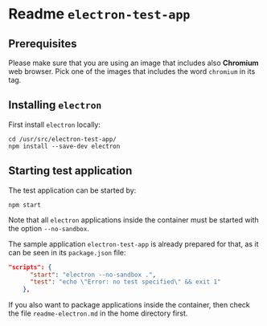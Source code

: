 # Readme `electron-test-app`

## Prerequisites

Please make sure that you are using an image that includes also **Chromium** web browser. Pick one of the images that includes the word `chromium` in its tag.

## Installing `electron`

First install `electron` locally:

```shell
cd /usr/src/electron-test-app/
npm install --save-dev electron
```

## Starting test application

The test application can be started by:

```shell
npm start
```

Note that all `electron` applications inside the container must be started with the option `--no-sandbox`.

The sample application `electron-test-app` is already prepared for that, as it can be seen in its `package.json` file:

```json
"scripts": {
      "start": "electron --no-sandbox .",
      "test": "echo \"Error: no test specified\" && exit 1"
    },
```

If you also want to package applications inside the container, then check the file `readme-electron.md` in the home directory first.
